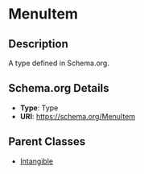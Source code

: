 # MenuItem

## Description
A type defined in Schema.org.

## Schema.org Details
- **Type**: Type
- **URI**: https://schema.org/MenuItem

## Parent Classes
- [Intangible](../Intangible.md)


